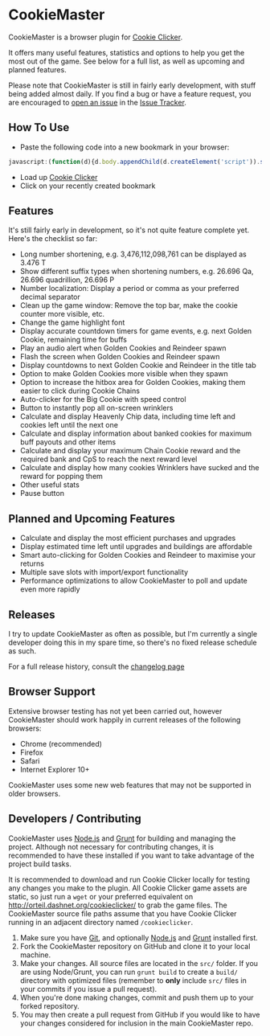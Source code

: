 CookieMaster
=============

CookieMaster is a browser plugin for [Cookie Clicker](http://orteil.dashnet.org/cookieclicker/).

It offers many useful features, statistics and options to help you get the most out of the game. See below for a full list, as well as upcoming and planned features.

Please note that CookieMaster is still in fairly early development, with stuff being added almost daily. If you find a bug or have a feature request, you are encouraged to [open an issue](https://github.com/greenc/CookieMaster/issues/new) in the [Issue Tracker](https://github.com/greenc/CookieMaster/issues/new).


How To Use
----------
* Paste the following code into a new bookmark in your browser:

```javascript
javascript:(function(d){d.body.appendChild(d.createElement('script')).setAttribute('src','//rawgithub.com/greenc/CookieMaster/master/build/cm-bootstrapmin.js?cb='+Math.random().toString(36).substr(2, 5))})(document)
```

* Load up [Cookie Clicker](http://orteil.dashnet.org/cookieclicker/)
* Click on your recently created bookmark


Features
---------------------------

It's still fairly early in development, so it's not quite feature complete yet. Here's the checklist so far:

 - Long number shortening, e.g. 3,476,112,098,761 can be displayed as 3.476 T
 - Show different suffix types when shortening numbers, e.g. 26.696 Qa, 26.696 quadrillion, 26.696 P
 - Number localization: Display a period or comma as your preferred decimal separator
 - Clean up the game window: Remove the top bar, make the cookie counter more visible, etc.
 - Change the game highlight font
 - Display accurate countdown timers for game events, e.g. next Golden Cookie, remaining time for buffs
 - Play an audio alert when Golden Cookies and Reindeer spawn
 - Flash the screen when Golden Cookies and Reindeer spawn
 - Display countdowns to next Golden Cookie and Reindeer in the title tab
 - Option to make Golden Cookies more visible when they spawn
 - Option to increase the hitbox area for Golden Cookies, making them easier to click during Cookie Chains
 - Auto-clicker for the Big Cookie with speed control
 - Button to instantly pop all on-screen wrinklers
 - Calculate and display Heavenly Chip data, including time left and cookies left until the next one
 - Calculate and display information about banked cookies for maximum buff payouts and other items
 - Calculate and display your maximum Chain Cookie reward and the required bank and CpS to reach the next reward level
 - Calculate and display how many cookies Wrinklers have sucked and the reward for popping them
 - Other useful stats
 - Pause button


Planned and Upcoming Features
-----------

 - Calculate and display the most efficient purchases and upgrades
 - Display estimated time left until upgrades and buildings are affordable
 - Smart auto-clicking for Golden Cookies and Reindeer to maximise your returns
 - Multiple save slots with import/export functionality
 - Performance optimizations to allow CookieMaster to poll and update even more rapidly


Releases
-----------

I try to update CookieMaster as often as possible, but I'm currently a single developer doing this in my spare time, so there's no fixed release schedule as such.

For a full release history, consult the [changelog page](https://github.com/greenc/CookieMaster/blob/master/CHANGELOG.md)


Browser Support
----------

Extensive browser testing has not yet been carried out, however CookieMaster should work happily in current releases of the following browsers:

 - Chrome (recommended)
 - Firefox
 - Safari
 - Internet Explorer 10+

CookieMaster uses some new web features that may not be supported in older browsers.


Developers / Contributing
----------

CookieMaster uses [Node.js](http://nodejs.org/) and [Grunt](http://gruntjs.com/) for building and managing the project. Although not necessary for contributing changes, it is recommended to have these installed if you want to take advantage of the project build tasks.

It is recommended to download and run Cookie Clicker locally for testing any changes you make to the plugin. All Cookie Clicker game assets are static, so just run a `wget` or your preferred equivalent on http://orteil.dashnet.org/cookieclicker/ to grab the game files. The CookieMaster source file paths assume that you have Cookie Clicker running in an adjacent directory named `/cookieclicker`.

1. Make sure you have [Git](http://git-scm.com/), and optionally [Node.js](http://nodejs.org/) and [Grunt](http://gruntjs.com/) installed first.
2. Fork the CookieMaster repository on GitHub and clone it to your local machine.
3. Make your changes. All source files are located in the `src/` folder. If you are using Node/Grunt, you can run `grunt build` to create a `build/` directory with optimized files (remember to **only** include `src/` files in your commits if you issue a pull request).
4. When you're done making changes, commit and push them up to your forked repository.
5. You may then create a pull request from GitHub if you would like to have your changes considered for inclusion in the main CookieMaster repo.